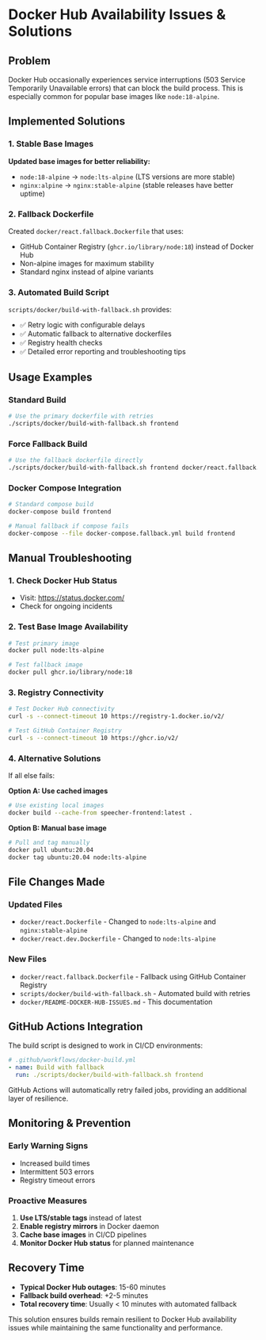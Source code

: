 # Docker Hub Availability Issues & Solutions

## Problem

Docker Hub occasionally experiences service interruptions (503 Service Temporarily Unavailable errors) that can block the build process. This is especially common for popular base images like `node:18-alpine`.

## Implemented Solutions

### 1. Stable Base Images

**Updated base images for better reliability:**
- `node:18-alpine` → `node:lts-alpine` (LTS versions are more stable)
- `nginx:alpine` → `nginx:stable-alpine` (stable releases have better uptime)

### 2. Fallback Dockerfile

Created `docker/react.fallback.Dockerfile` that uses:
- GitHub Container Registry (`ghcr.io/library/node:18`) instead of Docker Hub
- Non-alpine images for maximum stability
- Standard nginx instead of alpine variants

### 3. Automated Build Script

`scripts/docker/build-with-fallback.sh` provides:
- ✅ Retry logic with configurable delays
- ✅ Automatic fallback to alternative dockerfiles
- ✅ Registry health checks
- ✅ Detailed error reporting and troubleshooting tips

## Usage Examples

### Standard Build
```bash
# Use the primary dockerfile with retries
./scripts/docker/build-with-fallback.sh frontend
```

### Force Fallback Build
```bash
# Use the fallback dockerfile directly
./scripts/docker/build-with-fallback.sh frontend docker/react.fallback.Dockerfile
```

### Docker Compose Integration
```bash
# Standard compose build
docker-compose build frontend

# Manual fallback if compose fails
docker-compose --file docker-compose.fallback.yml build frontend
```

## Manual Troubleshooting

### 1. Check Docker Hub Status
- Visit: https://status.docker.com/
- Check for ongoing incidents

### 2. Test Base Image Availability
```bash
# Test primary image
docker pull node:lts-alpine

# Test fallback image
docker pull ghcr.io/library/node:18
```

### 3. Registry Connectivity
```bash
# Test Docker Hub connectivity
curl -s --connect-timeout 10 https://registry-1.docker.io/v2/

# Test GitHub Container Registry
curl -s --connect-timeout 10 https://ghcr.io/v2/
```

### 4. Alternative Solutions

If all else fails:

**Option A: Use cached images**
```bash
# Use existing local images
docker build --cache-from speecher-frontend:latest .
```

**Option B: Manual base image**
```bash
# Pull and tag manually
docker pull ubuntu:20.04
docker tag ubuntu:20.04 node:lts-alpine
```

## File Changes Made

### Updated Files
- `docker/react.Dockerfile` - Changed to `node:lts-alpine` and `nginx:stable-alpine`
- `docker/react.dev.Dockerfile` - Changed to `node:lts-alpine`

### New Files
- `docker/react.fallback.Dockerfile` - Fallback using GitHub Container Registry
- `scripts/docker/build-with-fallback.sh` - Automated build with retries
- `docker/README-DOCKER-HUB-ISSUES.md` - This documentation

## GitHub Actions Integration

The build script is designed to work in CI/CD environments:

```yaml
# .github/workflows/docker-build.yml
- name: Build with fallback
  run: ./scripts/docker/build-with-fallback.sh frontend
```

GitHub Actions will automatically retry failed jobs, providing an additional layer of resilience.

## Monitoring & Prevention

### Early Warning Signs
- Increased build times
- Intermittent 503 errors
- Registry timeout errors

### Proactive Measures
1. **Use LTS/stable tags** instead of latest
2. **Enable registry mirrors** in Docker daemon
3. **Cache base images** in CI/CD pipelines
4. **Monitor Docker Hub status** for planned maintenance

## Recovery Time

- **Typical Docker Hub outages**: 15-60 minutes
- **Fallback build overhead**: +2-5 minutes
- **Total recovery time**: Usually < 10 minutes with automated fallback

This solution ensures builds remain resilient to Docker Hub availability issues while maintaining the same functionality and performance.